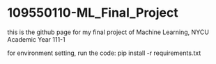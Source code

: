# 109550110-ML_Final_Project
this is the github page for my final project of Machine Learning, NYCU Academic Year 111-1

for environment setting, run the code:
 pip install -r requirements.txt
